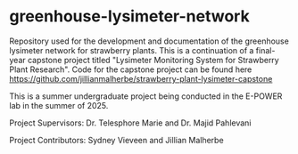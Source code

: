 # greenhouse-lysimeter-network
Repository used for the development and documentation of the greenhouse lysimeter network for strawberry plants. This is a continuation of a final-year capstone project titled "Lysimeter Monitoring System for Strawberry Plant Research". Code for the capstone project can be found here https://github.com/jillianmalherbe/strawberry-plant-lysimeter-capstone

This is a summer undergraduate project being conducted in the E-POWER lab in the summer of 2025.

Project Supervisors: Dr. Telesphore Marie and Dr. Majid Pahlevani

Project Contributors: Sydney Vieveen and Jillian Malherbe



